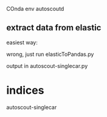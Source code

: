 COnda env
autoscoutd

## extract data from elastic

easiest way:

<!-- docker run --rm -ti -v $PWD/data/input:/tmp elasticdump/elasticsearch-dump \
  --input=http://192.168.0.242:9200/autoscout-singlecar \
  --output=/tmp/autoscout-singlecar.json \
  --type=data -->

  wrong, just run elasticToPandas.py

  output in autoscout-singlecar.py


# indices

autoscout-singlecar
